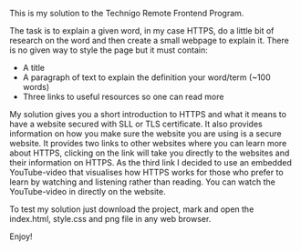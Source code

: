 This is my solution to the Technigo Remote Frontend Program.

The task is to explain a given word, in my case HTTPS, do a little bit of research on the word and then create a small webpage to explain it. There is no given way to style the page but it must contain:
* A title
* A paragraph of text to explain the definition your word/term (~100 words)
* Three links to useful resources so one can read more

My solution gives you a short introduction to HTTPS and what it means to have a website secured with SLL or TLS certificate. It also provides information on how you make sure the website you are using is a secure website. It provides two links to other websites where you can learn more about HTTPS, clicking on the link will take you directly to the websites and their information on HTTPS. As the third link I decided to use an embedded YouTube-video that visualises how HTTPS works for those who prefer to learn by watching and listening rather than reading. You can watch the YouTube-video in directly on the website.

To test my solution just download the project, mark and open the index.html, style.css and png file in any web browser. 

Enjoy! 
